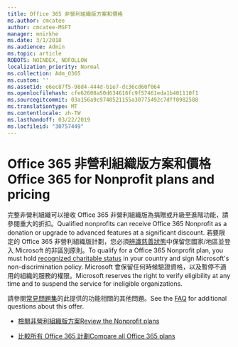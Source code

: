 ```yaml
---
title: Office 365 非營利組織版方案和價格
ms.author: cmcatee
author: cmcatee-MSFT
manager: mnirkhe
ms.date: 3/1/2018
ms.audience: Admin
ms.topic: article
ROBOTS: NOINDEX, NOFOLLOW
localization_priority: Normal
ms.collection: Adm_O365
ms.custom: ''
ms.assetid: e6ec87f5-98d4-444d-b1e7-dc36cd60f064
ms.openlocfilehash: cfe62608a50d634616fc9f57461eda1b401110f1
ms.sourcegitcommit: 03a156a9c9740521155a30775492c7dff0982588
ms.translationtype: MT
ms.contentlocale: zh-TW
ms.lasthandoff: 03/22/2019
ms.locfileid: "30757449"
---
```

# <a name="office-365-for-nonprofit-plans-and-pricing"></a><span data-ttu-id="23751-102">Office 365 非營利組織版方案和價格</span><span class="sxs-lookup"><span data-stu-id="23751-102">Office 365 for Nonprofit plans and pricing</span></span>

<span data-ttu-id="23751-103">完整非營利組織可以接收 Office 365 非營利組織版為捐贈或升級至進階功能，請參閱重大的折扣。</span><span class="sxs-lookup"><span data-stu-id="23751-103">Qualified nonprofits can receive Office 365 Nonprofit as a donation or upgrade to advanced features at a significant discount.</span></span> <span data-ttu-id="23751-104">若要限定的 Office 365 非營利組織版計劃，您必須[辨識慈善狀態](https://go.microsoft.com/fwlink/p/?LinkID=330253)中保留您國家/地區並登入 Microsoft 的非區別原則。</span><span class="sxs-lookup"><span data-stu-id="23751-104">To qualify for a Office 365 Nonprofit plan, you must hold [recognized charitable status](https://go.microsoft.com/fwlink/p/?LinkID=330253) in your country and sign Microsoft's non-discrimination policy.</span></span> <span data-ttu-id="23751-105">Microsoft 會保留任何時候驗證資格，以及暫停不適用的組織的服務的權限。</span><span class="sxs-lookup"><span data-stu-id="23751-105">Microsoft reserves the right to verify eligibility at any time and to suspend the service for ineligible organizations.</span></span> 
  
<span data-ttu-id="23751-106">請參閱[常見問題集](https://products.office.com/nonprofit/office-365-nonprofit)的此提供的功能相關的其他問題。</span><span class="sxs-lookup"><span data-stu-id="23751-106">See the [FAQ](https://products.office.com/nonprofit/office-365-nonprofit) for additional questions about this offer.</span></span> 
  
- [<span data-ttu-id="23751-107">檢閱非營利組織版方案</span><span class="sxs-lookup"><span data-stu-id="23751-107">Review the Nonprofit plans</span></span>](https://products.office.com/nonprofit/office-365-nonprofit-plans-and-pricing?tab=1)
    
- [<span data-ttu-id="23751-108">比較所有 Office 365 計劃</span><span class="sxs-lookup"><span data-stu-id="23751-108">Compare all Office 365 plans</span></span>](https://products.office.com/business/compare-more-office-365-for-business-plans)
    

